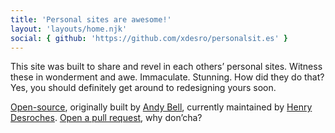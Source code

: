 ```yaml
---
title: 'Personal sites are awesome!'
layout: 'layouts/home.njk'
social: { github: 'https://github.com/xdesro/personalsit.es' }
---
```


This site was built to share and revel in each others’ personal sites. Witness these in wonderment and awe. Immaculate. Stunning. How did they do that? Yes, you should definitely get around to redesigning yours soon.

[Open-source](https://github.com/xdesro/personalsit.es), originally built by [Andy Bell](https://andy-bell.co.uk/), currently maintained by [Henry Desroches](https://henry.codes/). [Open a pull request](https://github.com/xdesro/personalsit.es/compare), why don’cha?
